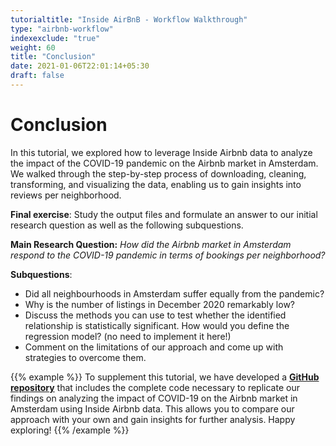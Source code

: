 ```yaml
---
tutorialtitle: "Inside AirBnB - Workflow Walkthrough"
type: "airbnb-workflow"
indexexclude: "true"
weight: 60
title: "Conclusion"
date: 2021-01-06T22:01:14+05:30
draft: false
---
```


# Conclusion
In this tutorial, we explored how to leverage Inside Airbnb data to analyze the impact of the COVID-19 pandemic on the Airbnb market in Amsterdam. We walked through the step-by-step process of downloading, cleaning, transforming, and visualizing the data, enabling us to gain insights into reviews per neighborhood.

**Final exercise**: Study the output files and formulate an answer to our initial research question as well as the following subquestions.

**Main Research Question:** _How did the Airbnb market in Amsterdam respond to the COVID-19 pandemic in terms of bookings per neighborhood?_

**Subquestions**:
* Did all neighbourhoods in Amsterdam suffer equally from the pandemic?
* Why is the number of listings in December 2020 remarkably low?
* Discuss the methods you can use to test whether the identified relationship is statistically significant. How would you define the regression model? (no need to implement it here!)
* Comment on the limitations of our approach and come up with strategies to overcome them.


{{% example %}}
To supplement this tutorial, we have developed a [**GitHub repository**](https://github.com/tilburgsciencehub/inside-airbnb-tutorial) that includes the complete code necessary to replicate our findings on analyzing the impact of COVID-19 on the Airbnb market in Amsterdam using Inside Airbnb data. This allows you to compare our approach with your own and gain insights for further analysis. Happy exploring!
{{% /example %}}
